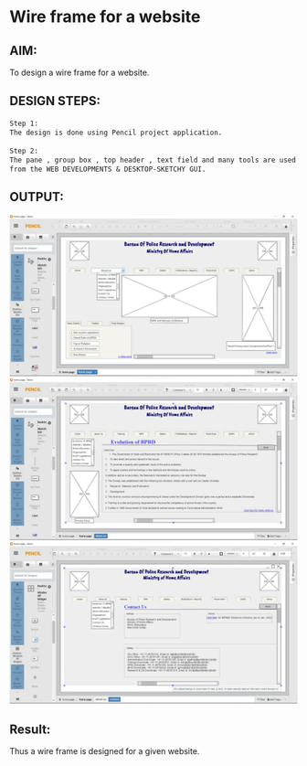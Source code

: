 # Wire frame for a website

## AIM:
To design a wire frame for a website.

## DESIGN STEPS:
```
Step 1:
The design is done using Pencil project application.

Step 2:
The pane , group box , top header , text field and many tools are used from the WEB DEVELOPMENTS & DESKTOP-SKETCHY GUI.
```
## OUTPUT:
![out](./output1.jpg)
![out](./output2.jpg)
![out](./output3.jpg)


## Result:
Thus a wire frame is designed for a given website.
